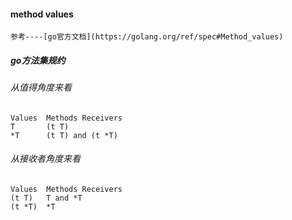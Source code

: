 #### method values
    参考----[go官方文档](https://golang.org/ref/spec#Method_values)

##### go方法集规约
###### 从值得角度来看
```cgo
Values	Methods Receivers
T	    (t T)
*T	    (t T) and (t *T)
```

###### 从接收者角度来看
```cgo
Values	Methods Receivers
(t T)	T and *T
(t *T)	*T
```